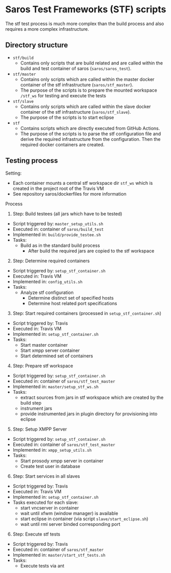 # Saros Test Frameworks (STF) scripts
The stf test process is much more complex than the build process and also requires a more complex infrastructure.

## Directory structure
* `stf/build`
  * Contains only scripts that are build related and are called within the build and test container of saros (`saros/saros_test`).
* `stf/master`
  * Contains only scripts which are called within the master docker container of the stf infrastructure (`saros/stf_master`).
  * The purpose of the scripts is to prepare the mounted workspace `/stf_ws` for testing and execute the tests
* `stf/slave`
  * Contains only scripts which are called within the slave docker container of the stf infrastructure (`saros/stf_slave`).
  * The purpose of the scripts is to start eclipse
* `stf`
  * Contains scripts which are directly executed from GitHub Actions.
  * The purpose of the scripts is to parse the stf configuration file and derive the required infrastructure from the configuration.
    Then the required docker containers are created.

## Testing process
Setting:
* Each container mounts a central stf workspace dir `stf_ws`
  which is created in the project root of the Travis VM
* See repository saros/dockerfiles for more information

Process
1. Step: Build testees (all jars which have to be tested)
  * Script triggered by: `master_setup_utils.sh`
  * Executed in: container of `saros/build_test`
  * Implemented in: `build/provide_testee.sh`
  * Tasks:
    * Build as in the standard build process
      * After build the required jars are copied to the stf workspace
2. Step: Determine required containers
  * Script triggered by: `setup_stf_container.sh`
  * Executed in: Travis VM
  * Implemented in: `config_utils.sh`
  * Tasks:
    * Analyze stf configuration
      * Determine distinct set of specified hosts
      * Determine host related port specifications
3. Step: Start required containers (processed in `setup_stf_container.sh`)
  * Script triggered by: Travis
  * Executed in: Travis VM
  * Implemented in: `setup_stf_container.sh`
  * Tasks:
    * Start master container
    * Start xmpp server container
    * Start determined set of containers
4. Step: Prepare stf workspace
  * Script triggered by: `setup_stf_container.sh`
  * Executed in: container of `saros/stf_test_master`
  * Implemented in: `master/setup_stf_ws.sh`
  * Tasks:
    * extract sources from jars in stf workspace which are created by the build step
    * instrument jars
    * provide instrumented jars in plugin directory for provisioning into eclipse
5. Step: Setup XMPP Server
  * Script triggered by: `setup_stf_container.sh`
  * Executed in: container of `saros/stf_test_master`
  * Implemented in: `xmpp_setup_utils.sh`
  * Tasks:
    * Start prosody xmpp server in container
    * Create test user in database
6. Step: Start services in all slaves
  * Script triggered by: Travis
  * Executed in: Travis VM
  * Implemented in: `setup_stf_container.sh`
  * Tasks executed for each slave:
    * start vncserver in container
    * wait until xfwm (window manager) is available
    * start eclipse in container (via script `slave/start_eclipse.sh`)
    * wait until rmi server binded corresponding port
6. Step: Execute stf tests
  * Script triggered by: Travis
  * Executed in: container of `saros/stf_master`
  * Implemented in: `master/start_stf_tests.sh`
  * Tasks:
    * Execute tests via ant
